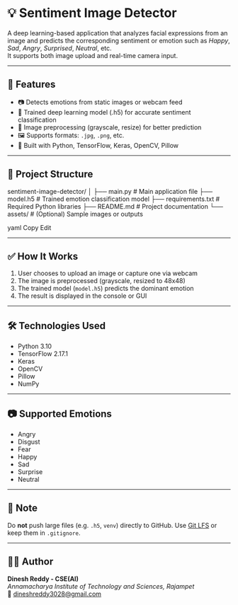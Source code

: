 # 💡 Sentiment Image Detector

A deep learning-based application that analyzes facial expressions from an image and predicts the corresponding sentiment or emotion such as *Happy*, *Sad*, *Angry*, *Surprised*, *Neutral*, etc.  
It supports both image upload and real-time camera input.

---

## 🚀 Features

- 📷 Detects emotions from static images or webcam feed  
- 🧠 Trained deep learning model (.h5) for accurate sentiment classification  
- 🧹 Image preprocessing (grayscale, resize) for better prediction  
- 🖼️ Supports formats: `.jpg`, `.png`, etc.  
- 🐍 Built with Python, TensorFlow, Keras, OpenCV, Pillow

---

## 📁 Project Structure

sentiment-image-detector/
│
├── main.py # Main application file
├── model.h5 # Trained emotion classification model
├── requirements.txt # Required Python libraries
├── README.md # Project documentation
└── assets/ # (Optional) Sample images or outputs

yaml
Copy
Edit

---

## ✅ How It Works

1. User chooses to upload an image or capture one via webcam  
2. The image is preprocessed (grayscale, resized to 48x48)  
3. The trained model (`model.h5`) predicts the dominant emotion  
4. The result is displayed in the console or GUI

---

## 🛠 Technologies Used

- Python 3.10  
- TensorFlow 2.17.1  
- Keras  
- OpenCV  
- Pillow  
- NumPy

---

## 📷 Supported Emotions

- Angry  
- Disgust  
- Fear  
- Happy  
- Sad  
- Surprise  
- Neutral

---

## 📌 Note

Do **not** push large files (e.g. `.h5`, `venv`) directly to GitHub. Use [Git LFS](https://git-lfs.github.com/) or keep them in `.gitignore`.

---

## 👨‍💻 Author

**Dinesh Reddy - CSE(AI)**  
*Annamacharya Institute of Technology and Sciences, Rajampet*  
📧 dineshreddy3028@gmail.com  
